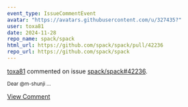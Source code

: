 ```yaml
---
event_type: IssueCommentEvent
avatar: "https://avatars.githubusercontent.com/u/327435?"
user: toxa81
date: 2024-11-28
repo_name: spack/spack
html_url: https://github.com/spack/spack/pull/42236
repo_url: https://github.com/spack/spack
---
```


<a href='https://github.com/toxa81' target='_blank'>toxa81</a> commented on issue <a href='https://github.com/spack/spack/pull/42236' target='_blank'>spack/spack#42236</a>.

<small>Dear @m-shunji ...</small>

<a href='https://github.com/spack/spack/pull/42236' target='_blank'>View Comment</a>